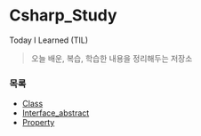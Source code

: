 # Csharp_Study

Today I Learned (TIL)

> 오늘 배운, 복습, 학습한 내용을 정리해두는 저장소

### 목록

- [Class](https://github.com/twozeronine/Csharp_Study/tree/main/Class)
- [Interface_abstract](https://github.com/twozeronine/Csharp_Study/tree/main/Interface_abstract)
- [Property](https://github.com/twozeronine/Csharp_Study/tree/main/Property)
